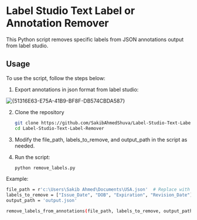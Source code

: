 # Label Studio Text Label or Annotation Remover

This Python script removes specific labels from JSON annotations output from label studio.

## Usage

To use the script, follow the steps below:

1. Export annotations in json format from label studio:


![{51316E63-E75A-41B9-BF8F-DB574CBDA587}](https://github.com/user-attachments/assets/05afb760-ecb0-4308-945b-82ab5604e5f2)



2. Clone the repository
   ```bash
   git clone https://github.com/SakibAhmedShuva/Label-Studio-Text-Label-Remover.git
   cd Label-Studio-Text-Label-Remover

3. Modify the file_path, labels_to_remove, and output_path in the script as needed.

4. Run the script:
   ```bash
   python remove_labels.py

Example:

   ```bash
   file_path = r'c:\Users\Sakib Ahmed\Documents\USA.json'  # Replace with your input file path
   labels_to_remove = ["Issue_Date", "DOB", "Expiration", "Revision_Date"]  # Labels to remove
   output_path = 'output.json'

   remove_labels_from_annotations(file_path, labels_to_remove, output_path)
